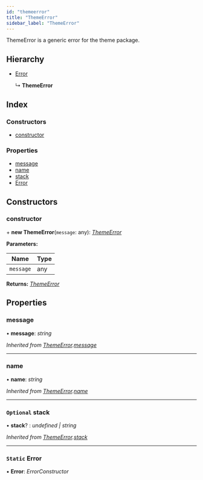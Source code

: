 ```yaml
---
id: "themeerror"
title: "ThemeError"
sidebar_label: "ThemeError"
---
```


ThemeError is a generic error for the theme package.

## Hierarchy

* [Error](themeerror.md#static-error)

  ↳ **ThemeError**

## Index

### Constructors

* [constructor](themeerror.md#constructor)

### Properties

* [message](themeerror.md#message)
* [name](themeerror.md#name)
* [stack](themeerror.md#optional-stack)
* [Error](themeerror.md#static-error)

## Constructors

###  constructor

\+ **new ThemeError**(`message`: any): *[ThemeError](themeerror.md)*

**Parameters:**

Name | Type |
------ | ------ |
`message` | any |

**Returns:** *[ThemeError](themeerror.md)*

## Properties

###  message

• **message**: *string*

*Inherited from [ThemeError](themeerror.md).[message](themeerror.md#message)*

___

###  name

• **name**: *string*

*Inherited from [ThemeError](themeerror.md).[name](themeerror.md#name)*

___

### `Optional` stack

• **stack**? : *undefined | string*

*Inherited from [ThemeError](themeerror.md).[stack](themeerror.md#optional-stack)*

___

### `Static` Error

▪ **Error**: *ErrorConstructor*
